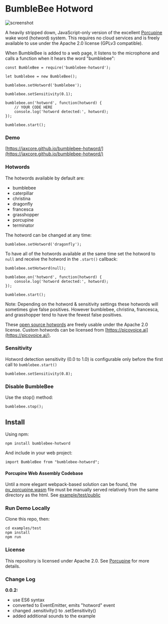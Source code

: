 # BumbleBee Hotword

![screenshot](https://raw.githubusercontent.com/jaxcore/bumblebee-hotword/master/logo.png)

A heavily stripped down, JavaScript-only version of the excellent [Porcupine](https://github.com/Picovoice/Porcupine) wake word (hotword) system. This requires no cloud services and is freely available to use under the Apache 2.0 license (GPLv3 compatible).

When BumbleBee is added to a web page, it listens to the microphone and calls a function when it hears the word "bumblebee":

```
const BumbleBee = require('bumblebee-hotword');

let bumblebee = new BumbleBee();

bumblebee.setHotword('bumblebee');

bumblebee.setSensitivity(0.1);

bumblebee.on('hotword', function(hotword) {
	// YOUR CODE HERE
	console.log('hotword detected:', hotword);
});

bumblebee.start();
```

### Demo

[https://jaxcore.github.io/bumblebee-hotword/](https://jaxcore.github.io/bumblebee-hotword/)


### Hotwords

The hotwords available by default are:

* bumblebee
* caterpillar
* christina
* dragonfly
* francesca
* grasshopper
* porcupine
* terminator

The hotword can be changed at any time:

```
bumblebee.setHotword('dragonfly');
```

To have all of the hotwords available at the same time set the hotword to `null` and receive the hotword in the `.start()` callback:

```
bumblebee.setHotword(null);

bumblebee.on('hotword', function(hotword) {
	console.log('hotword detected:', hotword);
});

bumblebee.start();
```

Note: Depending on the hotword & sensitivity settings these hotwords will sometimes give false positives. However bumblebee, christina, francesca, and grasshopper tend to have the fewest false positives.

These [open source hotwords](https://github.com/Picovoice/Porcupine/tree/master/resources/keyword_files) are freely usable under the Apache 2.0 license.  Custom hotwords can be licensed from [https://picovoice.ai](https://picovoice.ai/).

### Sensitivity

Hotword detection sensitivity (0.0 to 1.0) is configurable only before the first call to `bumblebee.start()`

```
bumblebee.setSensitivity(0.8);
```

### Disable BumbleBee

Use the stop() method:

```
bumblebee.stop();
```

## Install

Using npm:

```
npm install bumblebee-hotword
```

And include in your web project:

```
import BumbleBee from "bumblebee-hotword";
```

#### Porcupine Web Assembly Codebase

Until a more elegant webpack-based solution can be found, the [pv_porcupine.wasm](lib/pv_porcupine.wasm) file must be manually served relatively from the same directory as the html.  See [example/test/public](https://github.com/jaxcore/bumblebee-hotword/tree/master/examples/test/public)

### Run Demo Locally

Clone this repo, then:

```
cd examples/test
npm install
npm run
```

### License

This repository is licensed under Apache 2.0.  See [Porcupine](https://github.com/Picovoice/Porcupine) for more details.

### Change Log

**0.0.2:**

- use ES6 syntax
- converted to EventEmitter, emits "hotword" event
- changed .sensitivity() to .setSensitivity()
- added additional sounds to the example